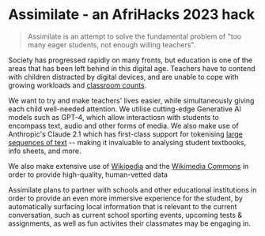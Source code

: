 # Assimilate - an AfriHacks 2023 hack

> Assimilate is an attempt to solve the fundamental problem of "too many eager students, not enough willing teachers". 

Society has progressed rapidly on many fronts, but education is one of the areas that has been left behind in this digital age. Teachers have to contend with children distracted by digital devices, and are unable to cope with growing workloads and [classroom counts](https://data.worldbank.org/indicator/SE.PRM.ENRL.TC.ZS?locations=NG). 

We want to try and make teachers' lives easier, while simultaneously giving each child well-needed attention. We utilise cutting-edge Generative AI models such as GPT-4, which allow interactiosn with students to encompass text, audio and other forms of media. We also make use of Anthropic's Claude 2.1 which has first-class support for tokenising [large sequences of text](www.anthropic.com/index/claude-2-1) -- making it invaluable to analysing student textbooks, info sheets, and more.

We also make extensive use of [Wikipedia](https://en.wikipedia.org/wiki/Main_Page) and the [Wikimedia Commons](https://commons.wikimedia.org/wiki/) in order to provide high-quality, human-vetted data

Assimilate plans to partner with schools and other educational institutions in order to provide an even more immersive experience for the student, by automatically surfacing local information that is relevant to the current conversation, such as current school sporting events, upcoming tests & assignments, as well as fun activites their classmates may be engaging in.

